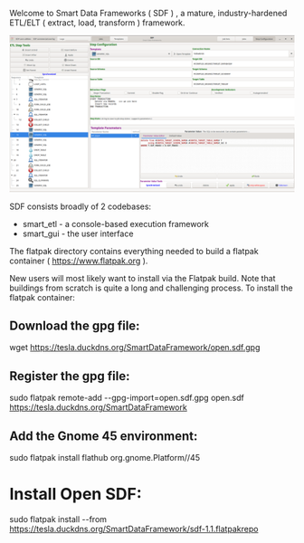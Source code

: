 Welcome to Smart Data Frameworks ( SDF ) , a mature, industry-hardened ETL/ELT ( extract, load, transform ) framework.

![alt text](screenshot.png)

SDF consists broadly of 2 codebases:
 - smart_etl - a console-based execution framework
 - smart_gui - the user interface

The flatpak directory contains everything needed to build a flatpak container ( https://www.flatpak.org ).

New users will most likely want to install via the Flatpak build. Note that buildings from scratch
is quite a long and challenging process. To install the flatpak container:

## Download the gpg file:
wget https://tesla.duckdns.org/SmartDataFramework/open.sdf.gpg

## Register the gpg file:
sudo flatpak remote-add --gpg-import=open.sdf.gpg open.sdf https://tesla.duckdns.org/SmartDataFramework

## Add the Gnome 45 environment:
sudo flatpak install flathub org.gnome.Platform//45

# Install Open SDF:
sudo flatpak install --from https://tesla.duckdns.org/SmartDataFramework/sdf-1.1.flatpakrepo

